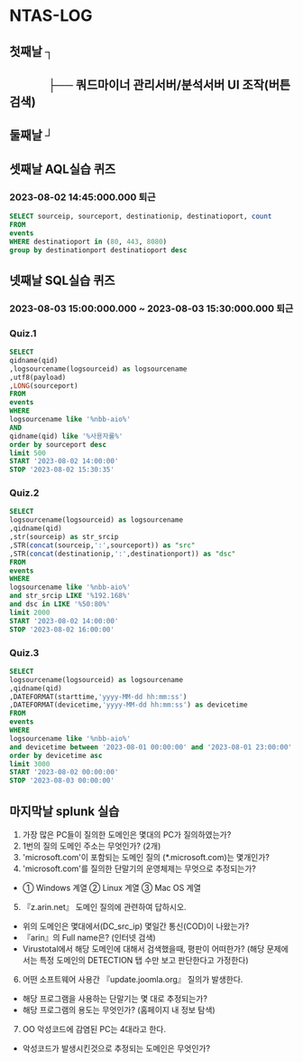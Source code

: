 # NTAS-LOG

## 첫째날 ┐
## 　　 　├── 쿼드마이너 관리서버/분석서버 UI 조작(버튼 검색)
## 둘째날 ┘

## 셋째날 AQL실습 퀴즈
### 2023-08-02 14:45:000.000 퇴근 
```SQL
SELECT sourceip, sourceport, destinationip, destinatioport, count
FROM
events
WHERE destinatioport in (80, 443, 8080)
group by destinationport destinatioport desc
```




## 넷째날 SQL실습 퀴즈
### 2023-08-03 15:00:000.000 ~ 2023-08-03 15:30:000.000 퇴근

### Quiz.1
```SQL
SELECT
qidname(qid)
,logsourcename(logsourceid) as logsourcename
,utf8(payload)
,LONG(sourceport)
FROM
events
WHERE 
logsourcename like '%nbb-aio%'
AND
qidname(qid) like '%사용자룰%'
order by sourceport desc
limit 500
START '2023-08-02 14:00:00' 
STOP '2023-08-02 15:30:35'
```
### Quiz.2
```SQL
SELECT
logsourcename(logsourceid) as logsourcename
,qidname(qid)
,str(sourceip) as str_srcip
,STR(concat(sourceip,':',sourceport)) as "src"
,STR(concat(destinationip,':',destinationport)) as "dsc"
FROM
events
WHERE
logsourcename like '%nbb-aio%'
and str_srcip LIKE '%192.168%'
and dsc in LIKE '%50:80%'
limit 2000
START '2023-08-02 14:00:00' 
STOP '2023-08-02 16:00:00'
```
### Quiz.3
```SQL
SELECT
logsourcename(logsourceid) as logsourcename
,qidname(qid)
,DATEFORMAT(starttime,'yyyy-MM-dd hh:mm:ss')
,DATEFORMAT(devicetime,'yyyy-MM-dd hh:mm:ss') as devicetime
FROM
events
WHERE
logsourcename like '%nbb-aio%'
and devicetime between '2023-08-01 00:00:00' and '2023-08-01 23:00:00'
order by devicetime asc
limit 3000
START '2023-08-02 00:00:00' 
STOP '2023-08-03 00:00:00'
```

## 마지막날 splunk 실습

1. 가장 많은 PC들이 질의한 도메인은 몇대의 PC가 질의하였는가?
2. 1번의 질의 도메인 주소는 무엇인가? (2개)
3. 'microsoft.com'이 포함되는 도메인 질의 (*.microsoft.com)는 몇개인가? 
4. 'microsoft.com'를 질의한 단말기의 운영체제는 무엇으로 추정되는가?
- ① Windows 계열 ② Linux 계열 ③ Mac OS 계열
5. 『z.arin.net』 도메인 질의에 관련하여 답하시오.
- 위의 도메인은 몇대에서(DC_src_ip) 몇일간 통신(COD)이 나왔는가?
- 『arin』의 Full name은? (인터넷 검색)
- Virustotal에서 해당 도메인에 대해서 검색했을때, 평판이 어떠한가?
(해당 문제에서는 특정 도메인의 DETECTION 탭 수만 보고 판단한다고 가정한다)
6. 어떤 소프트웨어 사용간 『update.joomla.org』 질의가 발생한다.
- 해당 프로그램을 사용하는 단말기는 몇 대로 추정되는가?
- 해당 프로그램의 용도는 무엇인가? (홈페이지 내 정보 탐색)
7. OO 악성코드에 감염된 PC는 4대라고 한다.
- 악성코드가 발생시킨것으로 추정되는 도메인은 무엇인가?
